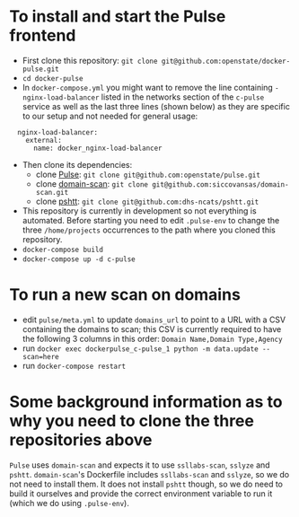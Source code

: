 # To install and start the Pulse frontend
- First clone this repository: `git clone git@github.com:openstate/docker-pulse.git`
- `cd docker-pulse`
- In `docker-compose.yml` you might want to remove the line containing `- nginx-load-balancer` listed in the networks section of the `c-pulse` service as well as the last three lines (shown below) as they are specific to our setup and not needed for general usage:
```
  nginx-load-balancer:
    external:
      name: docker_nginx-load-balancer
```
- Then clone its dependencies:
  - clone [Pulse](https://github.com/openstate/pulse): `git clone git@github.com:openstate/pulse.git`
  - clone [domain-scan](https://github.com/siccovansas/domain-scan): `git clone git@github.com:siccovansas/domain-scan.git`
  - clone [pshtt](https://github.com/dhs-ncats/pshtt): `git clone git@github.com:dhs-ncats/pshtt.git`
- This repository is currently in development so not everything is automated. Before starting you need to edit `.pulse-env` to change the three `/home/projects` occurrences to the path where you cloned this repository.
- `docker-compose build`
- `docker-compose up -d c-pulse`

# To run a new scan on domains
- edit `pulse/meta.yml` to update `domains_url` to point to a URL with a CSV containing the domains to scan; this CSV is currently required to have the following 3 columns in this order: `Domain Name,Domain Type,Agency`
- run `docker exec dockerpulse_c-pulse_1 python -m data.update --scan=here`
- run `docker-compose restart`

# Some background information as to why you need to clone the three repositories above
`Pulse` uses `domain-scan` and expects it to use `ssllabs-scan`, `sslyze` and `pshtt`. `domain-scan`'s Dockerfile includes `ssllabs-scan` and `sslyze`, so we do not need to install them. It does not install `pshtt` though, so we do need to build it ourselves and provide the correct environment variable to run it (which we do using `.pulse-env`).

